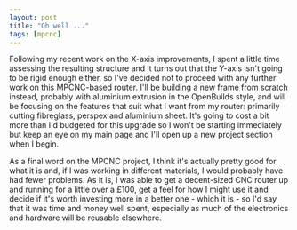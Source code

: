 ```yaml
---
layout: post
title: "Oh well ..."
tags: [mpcnc]
---
```


Following my recent work on the X-axis improvements, I spent a little time assessing the resulting structure and it turns out that the Y-axis isn't going to be rigid enough either, so I've decided not to proceed with any further work on this MPCNC-based router.  I'll be building a new frame from scratch instead, probably with aluminium extrusion in the OpenBuilds style, and will be focusing on the features that suit what I want from my router: primarily cutting fibreglass, perspex and aluminium sheet.  It's going to cost a bit more than I'd budgeted for this upgrade so I won't be starting immediately but keep an eye on my main page and I'll open up a new project section when I begin.

As a final word on the MPCNC project, I think it's actually pretty good for what it is and, if I was working in different materials, I would probably have had fewer problems.  As it is, I was able to get a decent-sized CNC router up and running for a little over a £100, get a feel for how I might use it and decide if it's worth investing more in a better one  - which it is - so I'd say that it was time and money well spent, especially as much of the electronics and hardware will be reusable elsewhere.
